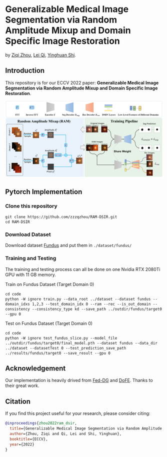 # Generalizable Medical Image Segmentation via Random Amplitude Mixup and Domain Specific Image Restoration
by [Ziqi Zhou](https://zzzqzhou.github.io/), [Lei Qi](http://palm.seu.edu.cn/qilei/), [Yinghuan Shi](https://cs.nju.edu.cn/shiyh/index.htm). 

## Introduction

This repository is for our ECCV 2022 paper: **Generalizable Medical Image Segmentation via Random Amplitude Mixup and Domain Specific Image Restoration**.

![](./pics/eccv22_ram-dsir.PNG)


## Pytorch Implementation

### Clone this repository

```
git clone https://github.com/zzzqzhou/RAM-DSIR.git
cd RAM-DSIR
```

### Download Dataset
Download dataset [Fundus](https://github.com/emma-sjwang/Dofe) and put them in ```./dataset/fundus/```


### Training and Testing
The training and testing process can all be done on one Nvidia RTX 2080Ti GPU with 11 GB memory.

Train on Fundus Dataset (Target Domain 0)
```
cd code
python -W ignore train.py --data_root ../dataset --dataset fundus --domain_idxs 1,2,3 --test_domain_idx 0 --ram --rec --is_out_domain --consistency --consistency_type kd --save_path ../outdir/fundus/target0 --gpu 0
```

Test on Fundus Dataset (Target Domain 0)
```
cd code
python -W ignore test_fundus_slice.py --model_file ../outdir/fundus/target0/final_model.pth --dataset fundus --data_dir ../dataset --datasetTest 0 --test_prediction_save_path ../results/fundus/target0 --save_result --gpu 0
```


## Acknowledgement
Our implementation is heavily drived from [Fed-DG](https://github.com/liuquande/FedDG-ELCFS) and [DoFE](https://github.com/emma-sjwang/Dofe). Thanks to their great work.


## Citation

If you find this project useful for your research, please consider citing:

```bibtex
@inproceedings{zhou2022ram_dsir,
  title={Generalizable Medical Image Segmentation via Random Amplitude Mixup and Domain Specific Image Restoration},
  author={Zhou, Ziqi and Qi, Lei and Shi, Yinghuan},
  booktitle={ECCV},
  year={2022}
}
```